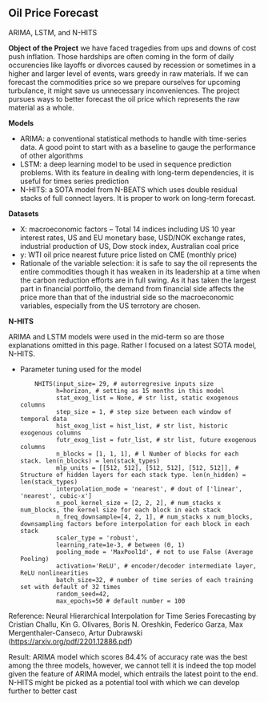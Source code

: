 ## Oil Price Forecast
ARIMA, LSTM, and N-HITS

**Object of the Project** 
we have faced tragedies from ups and downs of cost push inflation. Those hardships are often coming in the form of daily occurencies like layoffs or divorces caused by recession or sometimes in a higher and larger level of events, wars greedy in raw materials. If we can forecast the commodities price so we prepare ourselves for 	upcoming turbulance, it might save us unnecessary inconveniences. The project pursues ways to better forecast the oil price which represents the raw material as a whole.

**Models** 
- ARIMA: a conventional statistical methods to handle with time-series data. A good point to start with as a baseline to gauge the performance of other algorithms
- LSTM: a deep learning model to be used in sequence prediction problems. With its feature in dealing with long-term dependencies, it is useful for times series prediction
- N-HITS: a SOTA model from N-BEATS which uses double residual stacks of full connect layers. It is proper to work on long-term forecast. 

**Datasets**
- X: macroeconomic factors – Total 14 indices including US 10 year interest rates, US and EU monetary base, USD/NOK exchange rates, industrial production of US, Dow stock index, Australian coal price
- y: WTI oil price nearest future price listed on CME (monthly price)
- Rationale of the variable selection: it is safe to say the oil represents the entire commodities though it has weaken in its leadership at a time when the carbon reduction efforts are in full swing. As it has taken the largest part in financial portfolio, the demand from financial side affects the price more than that of the industrial side so the macroeconomic variables, especially from the US terrotory are chosen.

**N-HITS**

ARIMA and LSTM models were used in the mid-term so are those explanations omitted in this page. Rather I focused on a latest SOTA model, N-HITS. 

- Parameter tuning used for the model

          NHITS(input_size= 29, # autorregresive inputs size
                h=horizon, # setting as 15 months in this model               
                stat_exog_list = None, # str list, static exogenous columns
                step_size = 1, # step size between each window of temporal data
                hist_exog_list = hist_list, # str list, historic exogenous columns
                futr_exog_list = futr_list, # str list, future exogenous columns
                n_blocks = [1, 1, 1], # l Number of blocks for each stack. len(n_blocks) = len(stack_types)
                mlp_units = [[512, 512], [512, 512], [512, 512]], # Structure of hidden layers for each stack type. len(n_hidden) = len(stack_types)
                interpolation_mode = 'nearest', # dout of ['linear', 'nearest', cubic-x']
                n_pool_kernel_size = [2, 2, 2], # num_stacks x num_blocks, the kernel size for each block in each stack
                n_freq_downsample=[4, 2, 1], # num_stacks x num_blocks, downsampling factors before interpolation for each block in each stack
                scaler_type = 'robust',
                learning_rate=1e-3, # between (0, 1)
                pooling_mode = 'MaxPool1d', # not to use False (Average Pooling)
                activation='ReLU', # encoder/decoder intermediate layer, ReLU nonlinearities
                batch_size=32, # number of time series of each training set with default of 32 times
                random_seed=42,
                max_epochs=50 # default number = 100
                

Reference: Neural Hierarchical Interpolation for Time Series Forecasting by
Cristian Challu, Kin G. Olivares, Boris N. Oreshkin, Federico Garza, Max Mergenthaler-Canseco, Artur Dubrawski (https://arxiv.org/pdf/2201.12886.pdf)

Result: ARIMA model which scores 84.4% of accuracy rate was the best among the three models, however, we cannot tell it is indeed the top model given the feature of ARIMA model, which entrails the latest point to the end. N-HITS might be picked as a potential tool with which we can develop further to better cast


